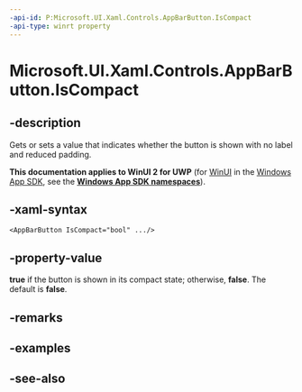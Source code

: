 ```yaml
---
-api-id: P:Microsoft.UI.Xaml.Controls.AppBarButton.IsCompact
-api-type: winrt property
---
```


<!-- Property syntax
public bool IsCompact { get;  set; }
-->

# Microsoft.UI.Xaml.Controls.AppBarButton.IsCompact

## -description
Gets or sets a value that indicates whether the button is shown with no label and reduced padding.

**This documentation applies to WinUI 2 for UWP** (for [WinUI](/windows/apps/winui/winui3/) in the [Windows App SDK](/windows/apps/windows-app-sdk/), see the **[Windows App SDK namespaces](/windows/windows-app-sdk/api/winrt/)**).

## -xaml-syntax
```xaml
<AppBarButton IsCompact="bool" .../>
```


## -property-value
**true** if the button is shown in its compact state; otherwise, **false**. The default is **false**.
## -remarks
<!--describe differences between regular and compact state. add screenshots. guidelines: always use compact state if not used in a commandbar. CommandBar manages state. If used in an AppBar directly, dev has to manage state.-->

## -examples

## -see-also
